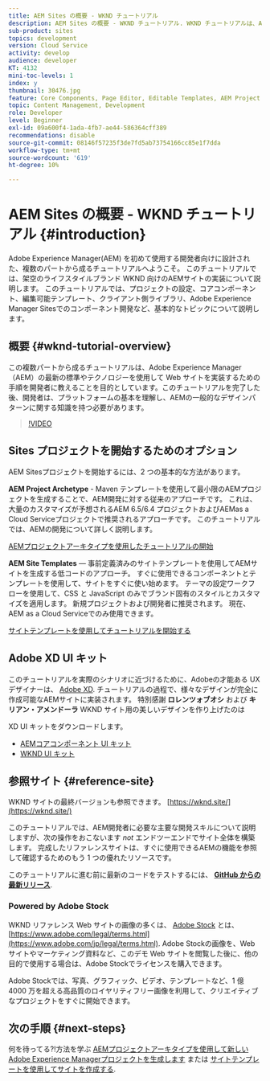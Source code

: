 ```yaml
---
title: AEM Sites の概要 - WKND チュートリアル
description: AEM Sites の概要 - WKND チュートリアル. WKND チュートリアルは、Adobe Experience Managerを初めて使用する開発者向けに設計された、複数のパートから成るチュートリアルです。 このチュートリアルでは、架空のライフスタイルブランドである WKND 向けのAEMサイトの実装に関する手順を説明します。 このチュートリアルでは、プロジェクトの設定、Maven アーキタイプ、コアコンポーネント、編集可能テンプレート、クライアントライブラリ、コンポーネント開発などの基本的なトピックについて説明します。
sub-product: sites
topics: development
version: Cloud Service
activity: develop
audience: developer
KT: 4132
mini-toc-levels: 1
index: y
thumbnail: 30476.jpg
feature: Core Components, Page Editor, Editable Templates, AEM Project Archetype
topic: Content Management, Development
role: Developer
level: Beginner
exl-id: 09a600f4-1ada-4fb7-ae44-586364cff389
recommendations: disable
source-git-commit: 08146f57235f3de7fd5ab73754166cc85e1f7dda
workflow-type: tm+mt
source-wordcount: '619'
ht-degree: 10%

---
```


# AEM Sites の概要 - WKND チュートリアル {#introduction}

Adobe Experience Manager(AEM) を初めて使用する開発者向けに設計された、複数のパートから成るチュートリアルへようこそ。 このチュートリアルでは、架空のライフスタイルブランド WKND 向けのAEMサイトの実装について説明します。 このチュートリアルでは、プロジェクトの設定、コアコンポーネント、編集可能テンプレート、クライアント側ライブラリ、Adobe Experience Manager Sitesでのコンポーネント開発など、基本的なトピックについて説明します。

## 概要 {#wknd-tutorial-overview}

この複数パートから成るチュートリアルは、Adobe Experience Manager（AEM）の最新の標準やテクノロジーを使用して Web サイトを実装するための手順を開発者に教えることを目的としています。このチュートリアルを完了した後、開発者は、プラットフォームの基本を理解し、AEMの一般的なデザインパターンに関する知識を持つ必要があります。

>[!VIDEO](https://video.tv.adobe.com/v/30476?quality=12&learn=on)

## Sites プロジェクトを開始するためのオプション

AEM Sitesプロジェクトを開始するには、2 つの基本的な方法があります。

**AEM Project Archetype** - Maven テンプレートを使用して最小限のAEMプロジェクトを生成することで、AEM開発に対する従来のアプローチです。 これは、大量のカスタマイズが予想されるAEM 6.5/6.4 プロジェクトおよびAEMas a Cloud Serviceプロジェクトで推奨されるアプローチです。 このチュートリアルでは、AEMの開発について詳しく説明します。

[AEMプロジェクトアーキタイプを使用したチュートリアルの開始](./project-archetype/overview.md)

**AEM Site Templates**  — 事前定義済みのサイトテンプレートを使用してAEMサイトを生成する低コードのアプローチ。 すぐに使用できるコンポーネントとテンプレートを使用して、サイトをすぐに使い始めます。 テーマの設定ワークフローを使用して、CSS と JavaScript のみでブランド固有のスタイルとカスタマイズを適用します。 新規プロジェクトおよび開発者に推奨されます。 現在、AEM as a Cloud Serviceでのみ使用できます。

[サイトテンプレートを使用してチュートリアルを開始する](./site-template/create-site.md)

## Adobe XD UI キット

このチュートリアルを実際のシナリオに近づけるために、Adobeの才能ある UX デザイナーは、 [Adobe XD](https://www.adobe.com/products/xd.html). チュートリアルの過程で、様々なデザインが完全に作成可能なAEMサイトに実装されます。 特別感謝 **ロレンツォブオシ** および **キリアン・アメンドーラ** WKND サイト用の美しいデザインを作り上げたのは

XD UI キットをダウンロードします。

* [AEMコアコンポーネント UI キット](assets/overview/AEM-CoreComponents-UI-Kit.xd)
* [WKND UI キット](https://github.com/adobe/aem-guides-wknd/releases/download/aem-guides-wknd-0.0.2/AEM_UI-kit-WKND.xd)

## 参照サイト {#reference-site}

WKND サイトの最終バージョンも参照できます。 [https://wknd.site/](https://wknd.site/)

このチュートリアルでは、AEM開発者に必要な主要な開発スキルについて説明しますが、次の操作をおこないます *not* エンドツーエンドでサイト全体を構築します。 完成したリファレンスサイトは、すぐに使用できるAEMの機能を参照して確認するためのもう 1 つの優れたリソースです。

このチュートリアルに進む前に最新のコードをテストするには、 **[GitHub からの最新リリース](https://github.com/adobe/aem-guides-wknd/releases/latest)**.

### Powered by Adobe Stock

WKND リファレンス Web サイトの画像の多くは、 [Adobe Stock](https://stock.adobe.com/) とは、 [https://www.adobe.com/legal/terms.html](https://www.adobe.com/jp/legal/terms.html). Adobe Stockの画像を、Web サイトやマーケティング資料など、このデモ Web サイトを閲覧した後に、他の目的で使用する場合は、Adobe Stockでライセンスを購入できます。

Adobe Stockでは、写真、グラフィック、ビデオ、テンプレートなど、1 億 4000 万を超える高品質のロイヤリティフリー画像を利用して、クリエイティブなプロジェクトをすぐに開始できます。

## 次の手順 {#next-steps}

何を待ってる?!方法を学ぶ [AEMプロジェクトアーキタイプを使用して新しいAdobe Experience Managerプロジェクトを生成します](./project-archetype/overview.md) または [サイトテンプレートを使用してサイトを作成する](./site-template/create-site.md).

